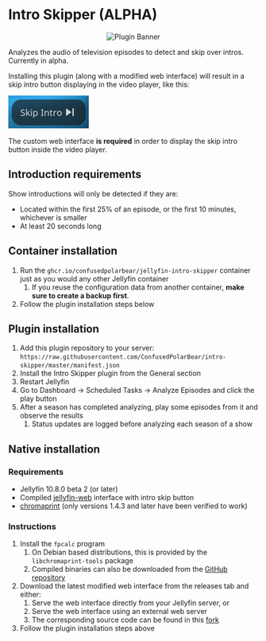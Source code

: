 # Intro Skipper (ALPHA)

<div align="center">
<img alt="Plugin Banner" src="https://raw.githubusercontent.com/ConfusedPolarBear/intro-skipper/master/images/logo.png" />
</div>

Analyzes the audio of television episodes to detect and skip over intros. Currently in alpha.

Installing this plugin (along with a modified web interface) will result in a skip intro button displaying in the video player, like this:

![Skip intro button](images/skip-button.png)

The custom web interface **is required** in order to display the skip intro button inside the video player.

## Introduction requirements

Show introductions will only be detected if they are:

* Located within the first 25% of an episode, or the first 10 minutes, whichever is smaller
* At least 20 seconds long

## Container installation

1. Run the `ghcr.io/confusedpolarbear/jellyfin-intro-skipper` container just as you would any other Jellyfin container
    1. If you reuse the configuration data from another container, **make sure to create a backup first**.
2. Follow the plugin installation steps below

## Plugin installation
1. Add this plugin repository to your server: `https://raw.githubusercontent.com/ConfusedPolarBear/intro-skipper/master/manifest.json`
2. Install the Intro Skipper plugin from the General section
3. Restart Jellyfin
4. Go to Dashboard -> Scheduled Tasks -> Analyze Episodes and click the play button
5. After a season has completed analyzing, play some episodes from it and observe the results
    1. Status updates are logged before analyzing each season of a show

## Native installation
### Requirements

* Jellyfin 10.8.0 beta 2 (or later)
* Compiled [jellyfin-web](https://github.com/ConfusedPolarBear/jellyfin-web/tree/intros) interface with intro skip button
* [chromaprint](https://github.com/acoustid/chromaprint) (only versions 1.4.3 and later have been verified to work)

### Instructions

1. Install the `fpcalc` program
    1. On Debian based distributions, this is provided by the `libchromaprint-tools` package
    2. Compiled binaries can also be downloaded from the [GitHub repository](https://github.com/acoustid/chromaprint/releases/tag/v1.5.1)
2. Download the latest modified web interface from the releases tab and either:
    1. Serve the web interface directly from your Jellyfin server, or
    2. Serve the web interface using an external web server
    3. The corresponding source code can be found in this [fork](https://github.com/ConfusedPolarBear/jellyfin-web/tree/intros)
3. Follow the plugin installation steps above
